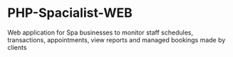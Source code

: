 # PHP-Spacialist-WEB
Web application for Spa businesses to monitor staff schedules, transactions, appointments, view reports and managed bookings made by clients 
